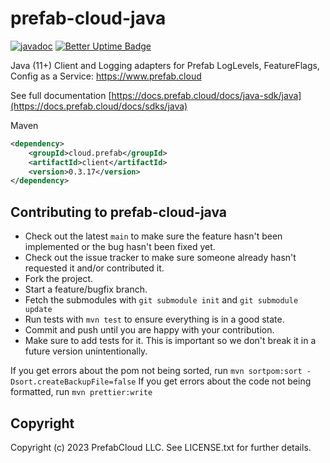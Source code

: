 # prefab-cloud-java
[![javadoc](https://javadoc.io/badge2/cloud.prefab/client/javadoc.svg)](https://javadoc.io/doc/cloud.prefab/client)
[![Better Uptime Badge](https://betteruptime.com/status-badges/v1/monitor/pdi9.svg)](https://betteruptime.com/?utm_source=status_badge)

Java (11+) Client and Logging adapters for Prefab LogLevels, FeatureFlags, Config as a Service: https://www.prefab.cloud

See full documentation [https://docs.prefab.cloud/docs/java-sdk/java](https://docs.prefab.cloud/docs/sdks/java)

Maven
```xml
<dependency>
    <groupId>cloud.prefab</groupId>
    <artifactId>client</artifactId>
    <version>0.3.17</version>
</dependency>
```


## Contributing to prefab-cloud-java

* Check out the latest `main` to make sure the feature hasn't been implemented or the bug hasn't been fixed yet.
* Check out the issue tracker to make sure someone already hasn't requested it and/or contributed it.
* Fork the project.
* Start a feature/bugfix branch.
* Fetch the submodules with `git submodule init` and `git submodule update`
* Run tests with `mvn test` to ensure everything is in a good state.
* Commit and push until you are happy with your contribution.
* Make sure to add tests for it. This is important so we don't break it in a future version unintentionally.

If you get errors about the pom not being sorted, run `mvn sortpom:sort -Dsort.createBackupFile=false`
If you get errors about the code not being formatted, run `mvn prettier:write`

## Copyright

Copyright (c) 2023 PrefabCloud LLC. See LICENSE.txt for further details.
